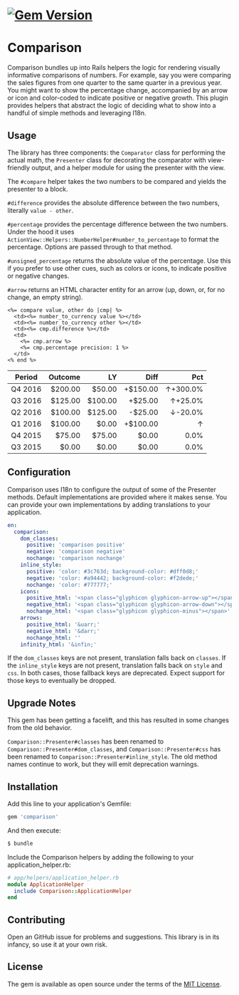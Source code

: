 # [![Gem Version](https://badge.fury.io/rb/comparison.svg)](https://badge.fury.io/rb/comparison)

# Comparison

Comparison bundles up into Rails helpers the logic for rendering visually
informative comparisons of numbers. For example, say you were comparing the
sales figures from one quarter to the same quarter in a previous year. You
might want to show the percentage change, accompanied by an arrow or icon and
color-coded to indicate positive or negative growth. This plugin provides
helpers that abstract the logic of deciding what to show into a handful of
simple methods and leveraging I18n.

## Usage

The library has three components: the `Comparator` class for performing the
actual math, the `Presenter` class for decorating the comparator with
view-friendly output, and a helper module for using the presenter with the
view.

The `#compare` helper takes the two numbers to be compared and yields the
presenter to a block.

`#difference` provides the absolute difference between the two numbers,
literally `value - other`.

`#percentage` provides the percentage difference between the two numbers. Under
the hood it uses `ActionView::Helpers::NumberHelper#number_to_percentage` to
format the percentage. Options are passed through to that method.

`#unsigned_percentage` returns the absolute value of the percentage. Use this
if you prefer to use other cues, such as colors or icons, to indicate positive
or negative changes.

`#arrow` returns an HTML character entity for an arrow (up, down, or, for no
change, an empty string).

```erb
<%= compare value, other do |cmp| %>
  <td><%= number_to_currency value %></td>
  <td><%= number_to_currency other %></td>
  <td><%= cmp.difference %></td>
  <td>
    <%= cmp.arrow %>
    <%= cmp.percentage precision: 1 %>
  </td>
<% end %>
```

| Period  | Outcome | LY      | Diff     | Pct           |
| ------- | ------: | ------: | -------: | ------------: |
| Q4 2016 | $200.00 |  $50.00 | +$150.00 | &uarr;+300.0% |
| Q3 2016 | $125.00 | $100.00 |  +$25.00 |  &uarr;+25.0% |
| Q2 2016 | $100.00 | $125.00 |  -$25.00 |  &darr;-20.0% |
| Q1 2016 | $100.00 |   $0.00 | +$100.00 |        &uarr; |
| Q4 2015 | $75.00  |  $75.00 |    $0.00 |          0.0% |
| Q3 2015 | $0.00   |   $0.00 |    $0.00 |          0.0% |


## Configuration

Comparison uses I18n to configure the output of some of the Presenter methods.
Default implementations are provided where it makes sense. You can provide your
own implementations by adding translations to your application.

```yml
en:
  comparison:
    dom_classes:
      positive: 'comparison positive'
      negative: 'comparison negative'
      nochange: 'comparison nochange'
    inline_style:
      positive: 'color: #3c763d; background-color: #dff0d8;'
      negative: 'color: #a94442; background-color: #f2dede;'
      nochange: 'color: #777777;'
    icons:
      positive_html: '<span class="glyphicon glyphicon-arrow-up"></span>'
      negative_html: '<span class="glyphicon glyphicon-arrow-down"></span>'
      nochange_html: '<span class="glyphicon glyphicon-minus"></span>'
    arrows:
      positive_html: '&uarr;'
      negative_html: '&darr;'
      nochange_html: ''
    infinity_html: '&infin;'
```

If the `dom_classes` keys are not present, translation falls back on `classes`.
If the `inline_style` keys are not present, translation falls back on `style`
and `css`. In both cases, those fallback keys are deprecated. Expect support
for those keys to eventually be dropped.

## Upgrade Notes

This gem has been getting a facelift, and this has resulted in some changes
from the old behavior.

`Comparison::Presenter#classes` has been renamed to
`Comparison::Presenter#dom_classes`, and `Comparison::Presenter#css` has been
renamed to `Comparison::Presenter#inline_style`. The old method names continue
to work, but they will emit deprecation warnings.

## Installation

Add this line to your application's Gemfile:

```ruby
gem 'comparison'
```

And then execute:
```bash
$ bundle
```

Include the Comparison helpers by adding the following to your
application\_helper.rb:

```ruby
# app/helpers/application_helper.rb
module ApplicationHelper
  include Comparison::ApplicationHelper
end
```

## Contributing

Open an GitHub issue for problems and suggestions. This library is in its
infancy, so use it at your own risk.

## License

The gem is available as open source under the terms of the
[MIT License](http://opensource.org/licenses/MIT).
